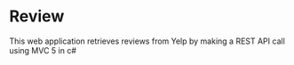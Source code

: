 # Review
This web application retrieves reviews from Yelp by making a REST API call using MVC 5 in c#
